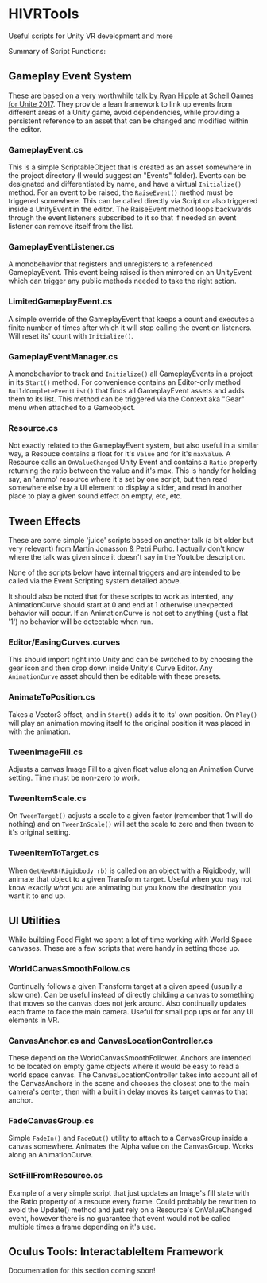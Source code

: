 # HIVRTools
Useful scripts for Unity VR development and more

Summary of Script Functions:
## Gameplay Event System
These are based on a very worthwhile [talk by Ryan Hipple at Schell Games for Unite 2017](https://www.youtube.com/watch?v=raQ3iHhE_Kk). They provide a lean framework to link up events from different areas of a Unity game, avoid dependencies, while providing a persistent reference to an asset that can be changed and modified within the editor.
### GameplayEvent.cs
This is a simple ScriptableObject that is created as an asset somewhere in the project directory (I would suggest an "Events" folder). Events can be designated and differentiated by name, and have a virtual `Initialize()` method. 
For an event to be raised, the `RaiseEvent()` method must be triggered somewhere. This can be called directly via Script or also triggered inside a UnityEvent in the editor. The RaiseEvent method loops backwards through the event listeners subscribed to it so that if needed an event listener can remove itself from the list. 
### GameplayEventListener.cs
A monobehavior that registers and unregisters to a referenced GameplayEvent. This event being raised is then mirrored on an UnityEvent which can trigger any public methods needed to take the right action. 
### LimitedGameplayEvent.cs
A simple override of the GameplayEvent that keeps a count and executes a finite number of times after which it will stop calling the event on listeners. Will reset its' count with `Initialize()`.
### GameplayEventManager.cs
A monobehavior to track and `Initialize()` all GameplayEvents in a project in its `Start()` method. For convenience contains an Editor-only method `BuildCompleteEventList()` that finds all GameplayEvent assets and adds them to its list. This method can be triggered via the Context aka "Gear" menu when attached to a Gameobject. 
### Resource.cs
Not exactly related to the GameplayEvent system, but also useful in a similar way, a Resouce contains a float for it's `Value` and for it's `maxValue`. A Resource calls an `OnValueChanged` Unity Event and contains a `Ratio` property returning the ratio between the value and it's max. This is handy for holding say, an 'ammo' resource where it's set by one script, but then read somewhere else by a UI element to display a slider, and read in another place to play a given sound effect on empty, etc, etc. 

## Tween Effects
These are some simple 'juice' scripts based on another talk (a bit older but very relevant) [from Martin Jonasson & Petri Purho](https://www.youtube.com/watch?v=Fy0aCDmgnxg). I actually don't know where the talk was given since it doesn't say in the Youtube description. 

None of the scripts below have internal triggers and are intended to be called via the Event Scripting system detailed above. 

It should also be noted that for these scripts to work as intented, any AnimationCurve should start at 0 and end at 1 otherwise unexpected behavior will occur. If an AnimationCurve is not set to anything (just a flat '1') no behavior will be detectable when run. 

### Editor/EasingCurves.curves
This should import right into Unity and can be switched to by choosing the gear icon and then drop down inside Unity's Curve Editor. Any `AnimationCurve` asset should then be editable with these presets. 
### AnimateToPosition.cs
Takes a Vector3 offset, and in `Start()` adds it to its' own position. On `Play()` will play an animation moving itself to the original position it was placed in with the animation. 
### TweenImageFill.cs
Adjusts a canvas Image Fill to a given float value along an Animation Curve setting. Time must be non-zero to work. 
### TweenItemScale.cs
On `TweenTarget()` adjusts a scale to a given factor (remember that 1 will do nothing) and on `TweenInScale()` will set the scale to zero and then tween to it's original setting.  
### TweenItemToTarget.cs
When `GetNewRB(Rigidbody rb)` is called on an object with a Rigidbody, will animate that object to a given Transform `target`. Useful when you may not know exactly *what* you are animating but you know the destination you want it to end up. 

## UI Utilities
While building Food Fight we spent a lot of time working with World Space canvases. These are a few scripts that were handy in setting those up.

### WorldCanvasSmoothFollow.cs
Continually follows a given Transform target at a given speed (usually a slow one). Can be useful instead of directly childing a canvas to something that moves so the canvas does not jerk around. Also continually updates each frame to face the main camera. Useful for small pop ups or for any UI elements in VR.

### CanvasAnchor.cs and CanvasLocationController.cs
These depend on the WorldCanvasSmoothFollower.
Anchors are intended to be located on empty game objects where it would be easy to read a world space canvas.
The CanvasLocationController takes into account all of the CanvasAnchors in the scene and chooses the closest one to the main camera's center, then with a built in delay moves its target canvas to that anchor. 

### FadeCanvasGroup.cs
Simple `FadeIn()` and `FadeOut()` utility to attach to a CanvasGroup inside a canvas somewhere. Animates the Alpha value on the CanvasGroup. Works along an AnimationCurve.

### SetFillFromResource.cs
Example of a very simple script that just updates an Image's fill state with the Ratio property of a resouce every frame. Could probably be rewritten to avoid the Update() method and just rely on a Resource's OnValueChanged event, however there is no guarantee that event would not be called multiple times a frame depending on it's use. 

## Oculus Tools: InteractableItem Framework
Documentation for this section coming soon! 
